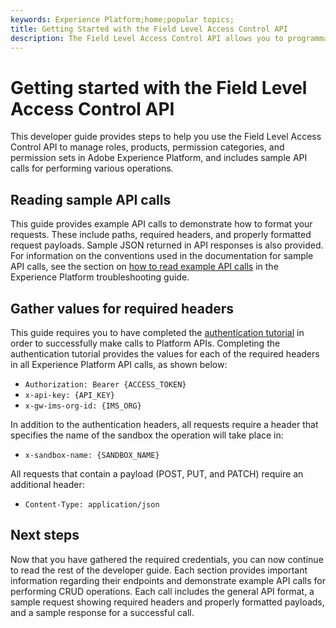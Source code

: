 ```yaml
---
keywords: Experience Platform;home;popular topics;
title: Getting Started with the Field Level Access Control API
description: The Field Level Access Control API allows you to programmatically manage roles and policies within Adobe Experience Platform. Follow this guide to learn how to perform key operations using the API.
---
```

# Getting started with the Field Level Access Control API

This developer guide provides steps to help you use the Field Level Access Control API to manage roles, products, permission categories, and permission sets in Adobe Experience Platform, and includes sample API calls for performing various operations.

## Reading sample API calls

This guide provides example API calls to demonstrate how to format your requests. These include paths, required headers, and properly formatted request payloads. Sample JSON returned in API responses is also provided. For information on the conventions used in the documentation for sample API calls, see the section on [how to read example API calls](../../../landing/troubleshooting.md#how-do-i-format-an-api-request) in the Experience Platform troubleshooting guide.

## Gather values for required headers

This guide requires you to have completed the [authentication tutorial](https://www.adobe.com/go/platform-api-authentication-en) in order to successfully make calls to Platform APIs. Completing the authentication tutorial provides the values for each of the required headers in all Experience Platform API calls, as shown below:

* `Authorization: Bearer {ACCESS_TOKEN}`
* `x-api-key: {API_KEY}`
* `x-gw-ims-org-id: {IMS_ORG}`

In addition to the authentication headers, all requests require a header that specifies the name of the sandbox the operation will take place in:

* `x-sandbox-name: {SANDBOX_NAME}`

All requests that contain a payload (POST, PUT, and PATCH) require an additional header:

* `Content-Type: application/json`

## Next steps

Now that you have gathered the required credentials, you can now continue to read the rest of the developer guide. Each section provides important information regarding their endpoints and demonstrate example API calls for performing CRUD operations. Each call includes the general API format, a sample request showing required headers and properly formatted payloads, and a sample response for a successful call.
